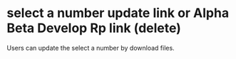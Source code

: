 # select a number update link or Alpha Beta Develop Rp link (delete)
Users can update the select a number by download files.
